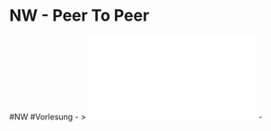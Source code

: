 # NW - Peer To Peer
#NW #Vorlesung
	- > ![Folien Kapitel 2](../assets/FFI_NW_Kapitel2_1729598489083_0.pdf)
	-